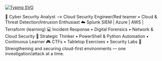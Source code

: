 [![Typing SVG](https://readme-typing-svg.demolab.com?font=Fira+Code&pause=1000&multiline=true&width=435&lines=My+name+is+Tom+Rutt;A+Cybersecurity+Professional)](https://git.io/typing-svg)

💼 Cyber Security Analyst --> Cloud Security Engineer/Red teamer • Cloud & Threat Detection/Intrusion Enthusiast
☁️ Splunk SIEM | Azure | AWS | Terraform (learning)
💻 Incident Response • Digital Forensics • Network & Cloud Security
📖 Strategic Thinker • PowerShell & Python Automation • Continuous Learner
🎮 CTFs • Tabletop Exercises • Security Labs
🔐 Strengthening and securing cloud-first environments — one investigation/attack at a time.
